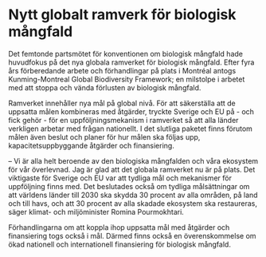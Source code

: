 # Nytt globalt ramverk för biologisk mångfald

Det femtonde partsmötet för konventionen om biologisk mångfald hade huvudfokus på det nya globala ramverket för biologisk mångfald. Efter fyra års förberedande arbete och förhandlingar på plats i Montréal antogs Kunming-Montreal Global Biodiversity Framework; en milstolpe i arbetet med att stoppa och vända förlusten av biologisk mångfald.

Ramverket innehåller nya mål på global nivå. För att säkerställa att de uppsatta målen kombineras med åtgärder, tryckte Sverige och EU på - och fick gehör - för en uppföljningsmekanism i ramverket så att alla länder verkligen arbetar med frågan nationellt. I det slutliga paketet finns förutom målen även beslut och planer för hur målen ska följas upp, kapacitetsuppbyggande åtgärder och finansiering.

– Vi är alla helt beroende av den biologiska mångfalden och våra ekosystem för vår överlevnad. Jag är glad att det globala ramverket nu är på plats. Det viktigaste för Sverige och EU var att tydliga mål och mekanismer för uppföljning finns med. Det beslutades också om tydliga målsättningar om att världens länder till 2030 ska skydda 30 procent av alla områden, på land och till havs, och att 30 procent av alla skadade ekosystem ska restaureras, säger klimat- och miljöminister Romina Pourmokhtari.

Förhandlingarna om att koppla ihop uppsatta mål med åtgärder och finansiering togs också i mål. Därmed finns också en överenskommelse om ökad nationell och internationell finansiering för biologisk mångfald.
